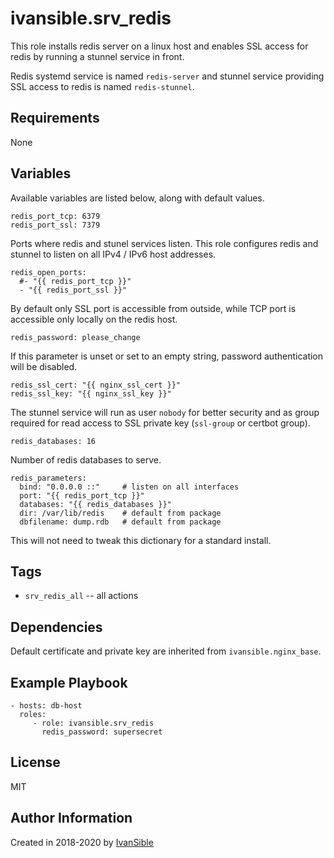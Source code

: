 # ivansible.srv_redis

This role installs redis server on a linux host and enables SSL access for redis
by running a stunnel service in front.

Redis systemd service is named `redis-server` and stunnel service providing
SSL access to redis is named `redis-stunnel`.


## Requirements

None


## Variables

Available variables are listed below, along with default values.

    redis_port_tcp: 6379
    redis_port_ssl: 7379
Ports where redis and stunel services listen. This role configures
redis and stunnel to listen on all IPv4 / IPv6 host addresses. 

    redis_open_ports:
      #- "{{ redis_port_tcp }}"
      - "{{ redis_port_ssl }}"
By default only SSL port is accessible from outside, while TCP port
is accessible only locally on the redis host.

    redis_password: please_change
If this parameter is unset or set to an empty string, password authentication
will be disabled.

    redis_ssl_cert: "{{ nginx_ssl_cert }}"
    redis_ssl_key: "{{ nginx_ssl_key }}"
The stunnel service will run as user `nobody` for better security and as group
required for read access to SSL private key (`ssl-group` or certbot group).

    redis_databases: 16
Number of redis databases to serve.

    redis_parameters:
      bind: "0.0.0.0 ::"     # listen on all interfaces
      port: "{{ redis_port_tcp }}"
      databases: "{{ redis_databases }}"
      dir: /var/lib/redis    # default from package
      dbfilename: dump.rdb   # default from package
This will not need to tweak this dictionary for a standard install.


## Tags

- `srv_redis_all` -- all actions


## Dependencies

Default certificate and private key are inherited from `ivansible.nginx_base`.


## Example Playbook

    - hosts: db-host
      roles:
         - role: ivansible.srv_redis
           redis_password: supersecret


## License

MIT

## Author Information

Created in 2018-2020 by [IvanSible](https://github.com/ivansible)
